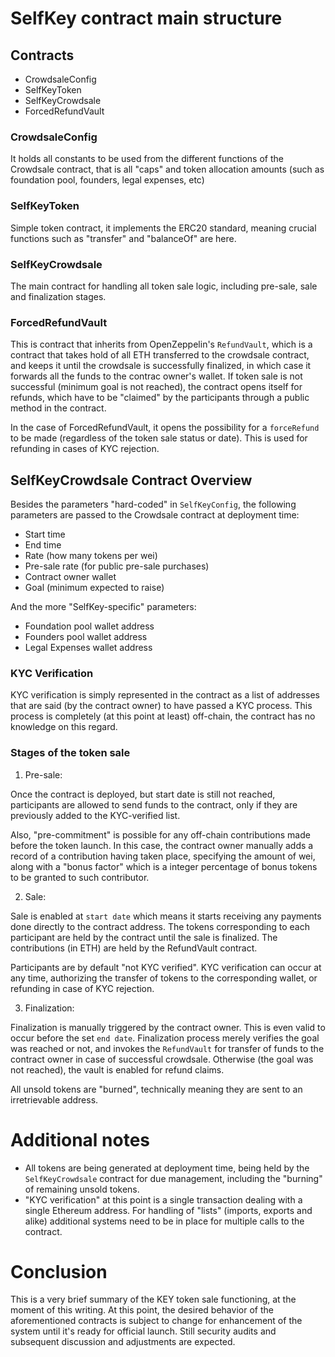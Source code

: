 # SelfKey contract main structure

## Contracts

* CrowdsaleConfig
* SelfKeyToken
* SelfKeyCrowdsale
* ForcedRefundVault

### CrowdsaleConfig 

It holds all constants to be used from the different functions of the Crowdsale contract, that is all "caps" and token allocation amounts (such as foundation pool, founders, legal expenses, etc)

### SelfKeyToken

Simple token contract, it implements the ERC20 standard, meaning crucial functions such as "transfer" and "balanceOf" are here.

### SelfKeyCrowdsale

The main contract for handling all token sale logic, including pre-sale, sale and finalization stages.

### ForcedRefundVault

This is contract that inherits from OpenZeppelin's `RefundVault`, which is a contract that takes hold of all ETH transferred to the crowdsale contract, and keeps it until the crowdsale is successfully finalized, in which case it forwards all the funds to the contrac owner's wallet. If token sale is not successful (minimum goal is not reached), the contract opens itself for refunds, which have to be "claimed" by the participants through a public method in the contract. 

In the case of ForcedRefundVault, it opens the possibility for a `forceRefund` to be made (regardless of the token sale status or date). This is used for refunding in cases of KYC rejection.


## SelfKeyCrowdsale Contract Overview

Besides the parameters "hard-coded" in `SelfKeyConfig`, the following parameters are passed to the Crowdsale contract at deployment time:

* Start time
* End time
* Rate (how many tokens per wei)
* Pre-sale rate (for public pre-sale purchases)
* Contract owner wallet
* Goal (minimum expected to raise)

And the more "SelfKey-specific" parameters:

* Foundation pool wallet address
* Founders pool wallet address
* Legal Expenses wallet address

### KYC Verification

KYC verification is simply represented in the contract as a list of addresses that are said (by the contract owner) to have passed a KYC process. This process is completely (at this point at least) off-chain, the contract has no knowledge on this regard.

### Stages of the token sale

1. Pre-sale:

Once the contract is deployed, but start date is still not reached, participants are allowed to send funds to the contract, only if they are previously added to the KYC-verified list. 

Also, "pre-commitment" is possible for any off-chain contributions made before the token launch. In this case, the contract owner manually adds a record of a contribution having taken place, specifying the amount of wei, along with a "bonus factor" which is a integer percentage of bonus tokens to be granted to such contributor.

2. Sale:

Sale is enabled at `start date` which means it starts receiving any payments done directly to the contract address. The tokens corresponding to each participant are held by the contract until the sale is finalized. The contributions (in ETH) are held by the RefundVault contract. 

Participants are by default "not KYC verified". KYC verification can occur at any time, authorizing the transfer of tokens to the corresponding wallet, or refunding in case of KYC rejection.

3. Finalization:

Finalization is manually triggered by the contract owner. This is even valid to occur before the set `end date`. Finalization process merely verifies the goal was reached or not, and invokes the `RefundVault` for transfer of funds to the contract owner in case of successful crowdsale. Otherwise (the goal was not reached), the vault is enabled for refund claims.

All unsold tokens are "burned", technically meaning they are sent to an irretrievable address.

# Additional notes

* All tokens are being generated at deployment time, being held by the `SelfKeyCrowdsale` contract for due management, including the "burning" of remaining unsold tokens.
* "KYC verification" at this point is a single transaction dealing with a single Ethereum address. For handling of "lists" (imports, exports and alike) additional systems need to be in place for multiple calls to the contract.

# Conclusion

This is a very brief summary of the KEY token sale functioning, at the moment of this writing. At this point, the desired behavior of the aforementioned contracts is subject to change for enhancement of the system until it's ready for official launch. Still security audits and subsequent discussion and adjustments are expected.
